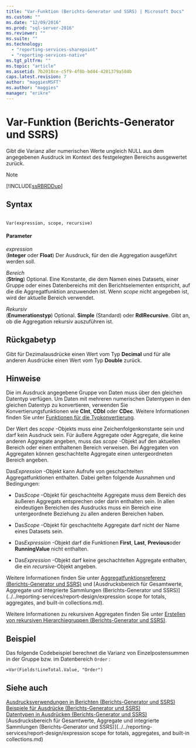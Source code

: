 ```yaml
---
title: "Var-Funktion (Berichts-Generator und SSRS) | Microsoft Docs"
ms.custom: ""
ms.date: "12/09/2016"
ms.prod: "sql-server-2016"
ms.reviewer: ""
ms.suite: ""
ms.technology: 
  - "reporting-services-sharepoint"
  - "reporting-services-native"
ms.tgt_pltfrm: ""
ms.topic: "article"
ms.assetid: 7b2018ce-c5f9-4f8b-bd44-4201379a584b
caps.latest.revision: 7
author: "maggiesMSFT"
ms.author: "maggies"
manager: "erikre"
---
```

# Var-Funktion (Berichts-Generator und SSRS)
  Gibt die Varianz aller numerischen Werte ungleich NULL aus dem angegebenen Ausdruck im Kontext des festgelegten Bereichs ausgewertet zurück.  
  
> [!NOTE]  
>  [!INCLUDE[ssRBRDDup](../../includes/ssrbrddup-md.md)]  
  
## Syntax  
  
```  
  
Var(expression, scope, recursive)  
```  
  
#### Parameter  
 *expression*  
 (**Integer** oder **Float**) Der Ausdruck, für den die Aggregation ausgeführt werden soll.  
  
 *Bereich*  
 (**String**) Optional. Eine Konstante, die dem Namen eines Datasets, einer Gruppe oder eines Datenbereichs mit den Berichtselementen entspricht, auf die die Aggregatfunktion anzuwenden ist. Wenn *scope* nicht angegeben ist, wird der aktuelle Bereich verwendet.  
  
 *Rekursiv*  
 (**Enumerationstyp**) Optional. **Simple** (Standard) oder **RdlRecursive**. Gibt an, ob die Aggregation rekursiv auszuführen ist.  
  
## Rückgabetyp  
 Gibt für Dezimalausdrücke einen Wert vom Typ **Decimal** und für alle anderen Ausdrücke einen Wert vom Typ **Double** zurück.  
  
## Hinweise  
 Die im Ausdruck angegebene Gruppe von Daten muss über den gleichen Datentyp verfügen. Um Daten mit mehreren numerischen Datentypen in den gleichen Datentyp zu konvertieren, verwenden Sie Konvertierungsfunktionen wie **CInt**, **CDbl** oder **CDec**. Weitere Informationen finden Sie unter [Funktionen für die Typkonvertierung](http://go.microsoft.com/fwlink/?LinkId=96142).  
  
 Der Wert des *scope* -Objekts muss eine Zeichenfolgenkonstante sein und darf kein Ausdruck sein. Für äußere Aggregate oder Aggregate, die keine anderen Aggregate angeben, muss das *scope* -Objekt auf den aktuellen Bereich oder einen enthaltenen Bereich verweisen. Bei Aggregaten von Aggregaten können geschachtelte Aggregate einen untergeordneten Bereich angeben.  
  
 Das*Expression* -Objekt kann Aufrufe von geschachtelten Aggregatfunktionen enthalten. Dabei gelten folgende Ausnahmen und Bedingungen:  
  
-   Das*Scope* -Objekt für geschachtelte Aggregate muss dem Bereich des äußeren Aggregats entsprechen oder darin enthalten sein. In allen eindeutigen Bereichen des Ausdrucks muss ein Bereich eine untergeordnete Beziehung zu allen anderen Bereichen haben.  
  
-   Das*Scope* -Objekt für geschachtelte Aggregate darf nicht der Name eines Datasets sein.  
  
-   Das*Expression* -Objekt darf die Funktionen **First**, **Last**, **Previous**oder **RunningValue** nicht enthalten.  
  
-   Das*Expression* -Objekt darf keine geschachtelten Aggregate enthalten, die ein *recursive*-Objekt angeben.  
  
 Weitere Informationen finden Sie unter [Aggregatfunktionsreferenz &#40;Berichts-Generator und SSRS&#41;](../../reporting-services/report-design/aggregate-functions-reference-report-builder-and-ssrs.md) und [Ausdrucksbereich für Gesamtwerte, Aggregate und integrierte Sammlungen &#40;Berichts-Generator und SSRS&#41;](../../reporting-services/report-design/expression scope for totals, aggregates, and built-in collections.md).  
  
 Weitere Informationen zu rekursiven Aggregaten finden Sie unter [Erstellen von rekursiven Hierarchiegruppen &#40;Berichts-Generator und SSRS&#41;](../../reporting-services/report-design/creating-recursive-hierarchy-groups-report-builder-and-ssrs.md).  
  
## Beispiel  
 Das folgende Codebeispiel berechnet die Varianz von Einzelpostensummen in der Gruppe bzw. im Datenbereich `Order` :  
  
```  
=Var(Fields!LineTotal.Value, "Order")  
```  
  
## Siehe auch  
 [Ausdrucksverwendungen in Berichten &#40;Berichts-Generator und SSRS&#41;](../../reporting-services/report-design/expression-uses-in-reports-report-builder-and-ssrs.md)   
 [Beispiele für Ausdrücke &#40;Berichts-Generator und SSRS&#41;](../../reporting-services/report-design/expression-examples-report-builder-and-ssrs.md)   
 [Datentypen in Ausdrücken &#40;Berichts-Generator und SSRS&#41;](../../reporting-services/report-design/data-types-in-expressions-report-builder-and-ssrs.md)   
 [Ausdrucksbereich für Gesamtwerte, Aggregate und integrierte Sammlungen &#40;Berichts-Generator und SSRS&#41;](../../reporting-services/report-design/expression scope for totals, aggregates, and built-in collections.md)  
  
  